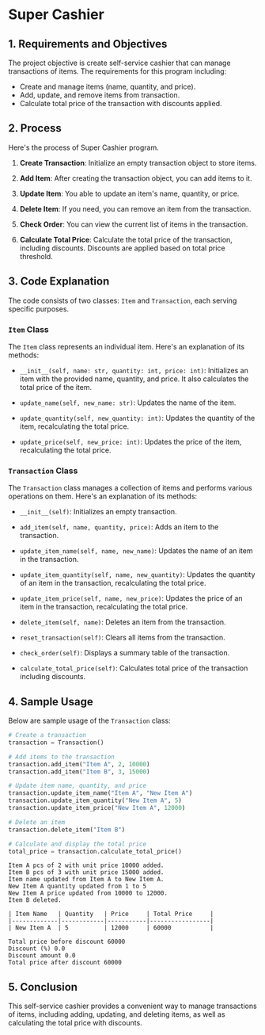 # Super Cashier

## 1. Requirements and Objectives

The project objective is create self-service cashier that can manage transactions of items. The requirements for this program including:
- Create and manage items (name, quantity, and price).
- Add, update, and remove items from transaction.
- Calculate total price of the transaction with discounts applied.

## 2. Process

Here's the process of Super Cashier program.

1. **Create Transaction**: Initialize an empty transaction object to store items.

2. **Add Item**: After creating the transaction object, you can add items to it.

3. **Update Item**: You able to update an item's name, quantity, or price.

4. **Delete Item**: If you need, you can remove an item from the transaction.

5. **Check Order**: You can view the current list of items in the transaction.

6. **Calculate Total Price**: Calculate the total price of the transaction, including discounts. Discounts are applied based on total price threshold.

## 3. Code Explanation

The code consists of two classes: `Item` and `Transaction`, each serving specific purposes.

### `Item` Class
The `Item` class represents an individual item. Here's an explanation of its methods:

- `__init__(self, name: str, quantity: int, price: int)`: Initializes an item with the provided name, quantity, and price. It also calculates the total price of the item.

- `update_name(self, new_name: str)`: Updates the name of the item.

- `update_quantity(self, new_quantity: int)`: Updates the quantity of the item, recalculating the total price.

- `update_price(self, new_price: int)`: Updates the price of the item, recalculating the total price.

### `Transaction` Class
The `Transaction` class manages a collection of items and performs various operations on them. Here's an explanation of its methods:

- `__init__(self)`: Initializes an empty transaction.

- `add_item(self, name, quantity, price)`: Adds an item to the transaction.

- `update_item_name(self, name, new_name)`: Updates the name of an item in the transaction.

- `update_item_quantity(self, name, new_quantity)`: Updates the quantity of an item in the transaction, recalculating the total price.

- `update_item_price(self, name, new_price)`: Updates the price of an item in the transaction, recalculating the total price.

- `delete_item(self, name)`: Deletes an item from the transaction.

- `reset_transaction(self)`: Clears all items from the transaction.

- `check_order(self)`: Displays a summary table of the transaction.

- `calculate_total_price(self)`: Calculates total price of the transaction including discounts.

## 4. Sample Usage

Below are sample usage of the `Transaction` class:

```python
# Create a transaction
transaction = Transaction()

# Add items to the transaction
transaction.add_item("Item A", 2, 10000)
transaction.add_item("Item B", 3, 15000)

# Update item name, quantity, and price
transaction.update_item_name("Item A", "New Item A")
transaction.update_item_quantity("New Item A", 5)
transaction.update_item_price("New Item A", 12000)

# Delete an item
transaction.delete_item("Item B")

# Calculate and display the total price
total_price = transaction.calculate_total_price()
```

```
Item A pcs of 2 with unit price 10000 added.
Item B pcs of 3 with unit price 15000 added.
Item name updated from Item A to New Item A.
New Item A quantity updated from 1 to 5
New Item A price updated from 10000 to 12000.
Item B deleted.

| Item Name   | Quantity   | Price     | Total Price     |
|-------------|------------|-----------|-----------------|
| New Item A  | 5          | 12000     | 60000           |

Total price before discount 60000
Discount (%) 0.0
Discount amount 0.0
Total price after discount 60000
```

## 5. Conclusion

This self-service cashier provides a convenient way to manage transactions of items, including adding, updating, and deleting items, as well as calculating the total price with discounts. 
